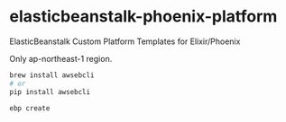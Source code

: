 # elasticbeanstalk-phoenix-platform
ElasticBeanstalk Custom Platform Templates for Elixir/Phoenix

Only ap-northeast-1 region.

```bash
brew install awsebcli
# or
pip install awsebcli
```

```bash
ebp create
```

